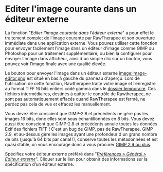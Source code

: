 # Editer l'image courante dans un éditeur externe

La fonction "*Editer l'image courante dans l'éditeur externe*" a pour
effet le traitement complet de l'image courante par RawTherapee et son
ouverture immédiate dans une application externe. Vous pouvez utiliser
cette fonction pour envoyer facilement l'image dans un éditeur d'image
comme GIMP ou Photoshop pour un traitement supplémentaire, ou bien la
configurer pour envoyer l'image dans afficheur, ainsi d'un simple clic
sur un bouton, vous pouvez voir l'image finale avec une qualité élevée.

Le bouton pour envoyer l'image dans un éditeur externe
[image:Image-editor.png](image:Image-editor.png "wikilink") est situé en
bas à gauche du panneau d'aperçu. Lors de l'utilisation de cette
fonction, Rawtherapee traite votre image et l’enregistre au format TIFF
16 bits entiers codé gamma dans le [dossier
temporaire](File_Paths/fr#Dossier_temporaire "wikilink"). Ces fichiers
intermédiaires, destinés à quitter le contrôle de Rawtherapee, ne sont
pas automatiquement effacés quand RawTherapee est fermé, ne perdez pas
cela de vue et effacez les manuellement.

Vous devez être conscient que GIMP-2.8 et précédents ne gère pas les
images 16 bits, donc elles sont sous échantillonnées en 8 bits. Vous
devez aussi être conscient que GIMP-2.8 et précédents annule toutes les
données Exif des fichiers TIFF ! C'est un bug de GIMP, pas de
RawTherapee. GIMP 2.9, et au-dessus gère les images ayant une profondeur
d'un grand nombre de bits (jusqu'à 64 bits par canal !), conserve toutes
les métadonnées et est quasi stable, on vous encourage donc à vous
procurer [GIMP 2.9 ou plus](http://www.gimp.org/downloads/).

Spécifiez votre éditeur externe préféré dans "*[Préférences \> Général
\> Editeur externe](Preferences/fr#Editeur_externe "wikilink")*".
Cliquer sur le lien pour obtenir des informations sur la spécification
d'un éditeur externe.